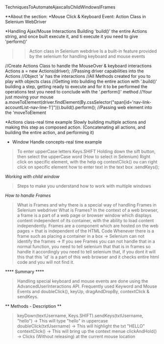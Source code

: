 TechniquesToAutomateAjaxcallsChildWindowsIFrames

**About the section:
*Mouse Click & Keyboard Event: Action Class in Selenium WebDriver

*Handling Ajax/Mouse Interactions
Building 'build()' the entire Actions string, and once built execute it, and ti execute it you need to give 'perform()'
>>Action class in Selenium webdrive
> Is a built-in feature provided by the selenium for handling keyboard and mouse events

//Create Actions Class to handle the MouseOver & keyboard interactions
Actions a = new Actions(driver); //Passing driver capabilities into the Actions
//Object 'a' has the interactions
//All Methods created for you to play with objects class
//Getting into building the entire action with '.build()' building a step, getting ready to execute and for it to be performed the operations test you need to conclude with the '.perform()' method
//Your just moving your mouse
a.moveToElement(driver.findElement(By.cssSelector("span[id='nav-link-accountList-nav-line-1']"))).build().perform(); //Passing web element into the 'moveToElement

*Actions class-real time example
Slowly building multiple actions and making this step as composed action. (Concatenating all actions, and building the entire action, and performing it)

* Window Handle concepts-real time example
>To enter upperCase letters Keys.SHIFT Holding down the sift button, then select the upperCase word (How to select in Selenium)
>Right click on specific element, with the help og contextClick() ou can right click on specific element
>how to enter text in the text box .sendKeys();

*Working with child window*
>Steps to make you understand how to work with multiple windows 

*How to handle Frames*
>What is Frames and why there is a special way of handling Frames in Selenium webdriver
What is Frames?
In the context of a web browser, a frame is a part of a web page or browser window which displays content independent of its container, with the ability to load content independently.
> Frames are a component which are hosted on the web pages = that is independent of the HTML Code
> Whenever there is a frame such as placing a container in a box -> Selenium can not identify the frames -> If you see Frames you can not handle that in a normal function, 
you need to tell selenium that that is in frames so handle it accordingly you need to tell selenium that, if you dont it will this that this 'id' is a part of this web browser
> and it checks entire html code and you will not find it. 

**** Summary ****
>Handling special keyboard and mouse events are done using the AdvancedUserInteractions API.
> Frequently used Keyword and Mouse Events and doubleClick(), keyUp, dragAndDropBy, contextClick & sendKeys.

** Methods - Description **
> keyDown(textUsername, Keys.SHIFT).sendKeys(txtUsername, "hello") -> This will type "hello" in uppercase
> doubleClick(txtUsername) -> This will highlight the txt "HELLO"
> contextClick() -> This will bring up the context menue
> clickAndHold() -> Clicks (Without releasing) at the current mouse location

